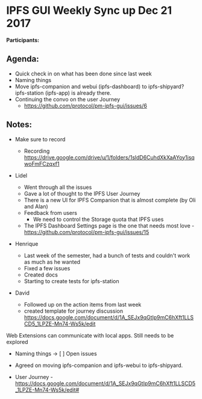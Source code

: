 # IPFS GUI Weekly Sync up Dec 21 2017

**Participants:**

## Agenda:

- Quick check in on what has been done since last week
- Naming things
- Move ipfs-companion and webui (ipfs-dashboard) to ipfs-shipyard? ipfs-station (ipfs-app) is already there.
- Continuing the convo on the user Journey 
  - https://github.com/protocol/pm-ipfs-gui/issues/6

## Notes:

- Make sure to record 
  - Recording https://drive.google.com/drive/u/1/folders/1sldD6CuhdXkXaAYoy1isqwoFmFCzqxf1

- Lidel
  - Went through all the issues
  - Gave a lot of thought to the IPFS User Journey
  - There is a new UI for IPFS Companion that is almost complete (by Oli and Alan)
  - Feedback from users
  	- We need to control the Storage quota that IPFS uses
  - The IPFS Dashboard Settings page is the one that needs most love - https://github.com/protocol/pm-ipfs-gui/issues/15
- Henrique
  - Last week of the semester, had a bunch of tests and couldn't work as much as he wanted
  - Fixed a few issues
  - Created docs
  - Starting to create tests for ipfs-station
- David
  - Followed up on the action items from last week
  - created template for journey discussion https://docs.google.com/document/d/1A_SEJx9qGtIp9mC6hXft1LLSCD5_1LPZE-Mn74-Ws5k/edit

Web Extensions can communicate with local apps. Still needs to be explored

- Naming things -> [ ] Open issues

- Agreed on moving ipfs-companion and ipfs-webui to ipfs-shipyard.

- User Journey - https://docs.google.com/document/d/1A_SEJx9qGtIp9mC6hXft1LLSCD5_1LPZE-Mn74-Ws5k/edit#
